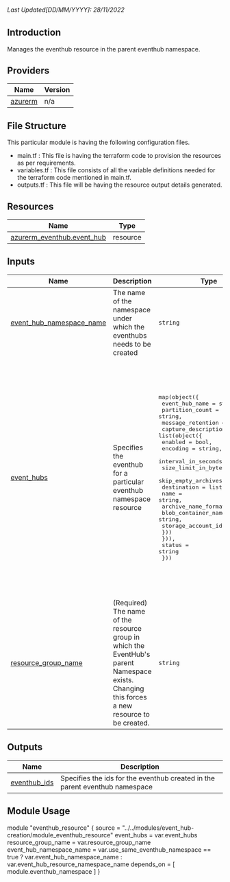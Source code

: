 <!-- BEGIN_TF_DOCS -->

###### Last Updated[DD/MM/YYYY]: 28/11/2022

## Introduction

Manages the eventhub resource in the parent eventhub namespace.

## Providers

| Name                                                         | Version |
| ------------------------------------------------------------ | ------- |
| <a name="provider_azurerm"></a> [azurerm](#provider_azurerm) | n/a     |

## File Structure

This particular module is having the following configuration files.

- main.tf : This file is having the terraform code to provision the resources as per requirements.
- variables.tf : This file consists of all the variable definitions needed for the terraform code mentioned in main.tf.
- outputs.tf : This file will be having the resource output details generated.

## Resources

| Name                                                                                                                   | Type     |
| ---------------------------------------------------------------------------------------------------------------------- | -------- |
| [azurerm_eventhub.event_hub](https://registry.terraform.io/providers/hashicorp/azurerm/latest/docs/resources/eventhub) | resource |

## Inputs

| Name                                                                                                      | Description                                                                                                                                   | Type                                                                                                                                                                                                                                                                                                                                                                                                                                                                                                          | Default                                                                                                                                                                                                                                                                                                                                                                                                                                                                                                                                                                                                                                                                                                                                                                                                                                | Required |
| --------------------------------------------------------------------------------------------------------- | --------------------------------------------------------------------------------------------------------------------------------------------- | ------------------------------------------------------------------------------------------------------------------------------------------------------------------------------------------------------------------------------------------------------------------------------------------------------------------------------------------------------------------------------------------------------------------------------------------------------------------------------------------------------------- | -------------------------------------------------------------------------------------------------------------------------------------------------------------------------------------------------------------------------------------------------------------------------------------------------------------------------------------------------------------------------------------------------------------------------------------------------------------------------------------------------------------------------------------------------------------------------------------------------------------------------------------------------------------------------------------------------------------------------------------------------------------------------------------------------------------------------------------- | :------: |
| <a name="input_event_hub_namespace_name"></a> [event_hub_namespace_name](#input_event_hub_namespace_name) | The name of the namespace under which the eventhubs needs to be created                                                                       | `string`                                                                                                                                                                                                                                                                                                                                                                                                                                                                                                      | n/a                                                                                                                                                                                                                                                                                                                                                                                                                                                                                                                                                                                                                                                                                                                                                                                                                                    |   yes    |
| <a name="input_event_hubs"></a> [event_hubs](#input_event_hubs)                                           | Specifies the eventhub for a particular eventhub namespace resource                                                                           | <pre>map(object({<br> event_hub_name = string,<br> partition_count = string,<br> message_retention = number,<br> capture_description = list(object({<br> enabled = bool,<br> encoding = string,<br> interval_in_seconds = number,<br> size_limit_in_bytes = number,<br> skip_empty_archives = bool,<br> destination = list(object({<br> name = string,<br> archive_name_format = string,<br> blob_container_name = string,<br> storage_account_id = string<br> }))<br> })),<br> status = string<br> }))</pre> | <pre>{<br> "event-hub-1": {<br> "capture_description": [<br> {<br> "destination": [<br> {<br> "archive_name_format": "{Namespace}/{EventHub}/{PartitionId}/{Year}/{Month}/{Day}/{Hour}/{Minute}/{Second}",<br> "blob_container_name": "eventhubcontainer",<br> "name": "EventHubArchive.AzureBlockBlob",<br> "storage_account_id": "/subscriptions/eeab8781-7893-428d-a24d-477cd05fc384/resourceGroups/azure-cil-manual-resource-group/providers/Microsoft.Storage/storageAccounts/storagegroup2001"<br> }<br> ],<br> "enabled": true,<br> "encoding": "Avro",<br> "interval_in_seconds": 300,<br> "size_limit_in_bytes": 314572800,<br> "skip_empty_archives": false<br> }<br> ],<br> "event_hub_name": "cil-automated-event-hub-test",<br> "message_retention": 1,<br> "partition_count": 2,<br> "status": "Active"<br> }<br>}</pre> |    no    |
| <a name="input_resource_group_name"></a> [resource_group_name](#input_resource_group_name)                | (Required) The name of the resource group in which the EventHub's parent Namespace exists. Changing this forces a new resource to be created. | `string`                                                                                                                                                                                                                                                                                                                                                                                                                                                                                                      | n/a                                                                                                                                                                                                                                                                                                                                                                                                                                                                                                                                                                                                                                                                                                                                                                                                                                    |   yes    |

## Outputs

| Name                                                                    | Description                                                                 |
| ----------------------------------------------------------------------- | --------------------------------------------------------------------------- |
| <a name="output_eventhub_ids"></a> [eventhub_ids](#output_eventhub_ids) | Specifies the ids for the eventhub created in the parent eventhub namespace |

## Module Usage

module "eventhub_resource" {
source = "../../modules/event_hub-creation/module_eventhub_resource"
event_hubs = var.event_hubs
resource_group_name = var.resource_group_name
event_hub_namespace_name = var.use_same_eventhub_namespace == true ? var.event_hub_namespace_name : var.event_hub_resource_namespace_name
depends_on = [
module.eventhub_namespace
]
}

<!-- END_TF_DOCS -->
